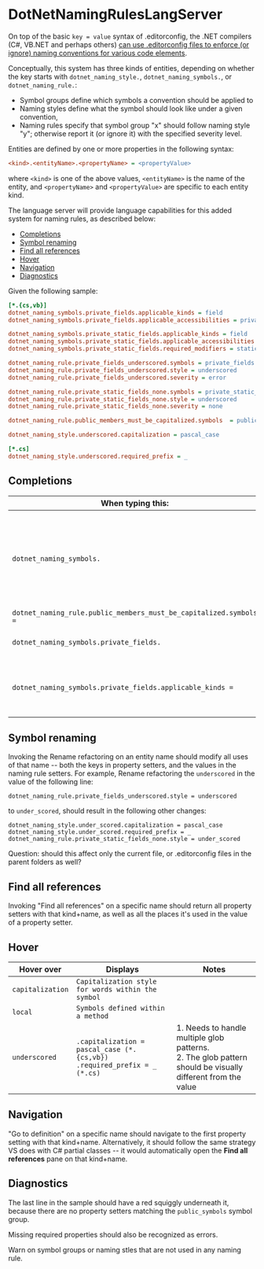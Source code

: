 # DotNetNamingRulesLangServer

On top of the basic `key = value` syntax of .editorconfig, the .NET compilers (C#, VB.NET and perhaps others) [can use .editorconfig files to enforce (or ignore) naming conventions for various code elements](https://docs.microsoft.com/en-us/dotnet/fundamentals/code-analysis/style-rules/naming-rules).

Conceptually, this system has three kinds of entities, depending on whether the key starts with `dotnet_naming_style.`, `dotnet_naming_symbols.`, or `dotnet_naming_rule.`:

* Symbol groups define which symbols a convention should be applied to
* Naming styles define what the symbol should look like under a given convention,
* Naming rules specify that symbol group "x" should follow naming style "y"; otherwise report it (or ignore it) with the specified severity level.

Entities are defined by one or more properties in the following syntax:

```ini
<kind>.<entityName>.<propertyName> = <propertyValue>
```

where `<kind>` is one of the above values, `<entityName>` is the name of the entity, and `<propertyName>` and `<propertyValue>` are specific to each entity kind.

The language server will provide language capabilities for this added system for naming rules, as described below:

* [Completions](#completions)
* [Symbol renaming](#symbol-renaming)
* [Find all references](#find-all-references)
* [Hover](#hover)
* [Navigation](#navigation)
* [Diagnostics](#diagnostics)

Given the following sample:

```ini
[*.{cs,vb}]
dotnet_naming_symbols.private_fields.applicable_kinds = field
dotnet_naming_symbols.private_fields.applicable_accessibilities = private

dotnet_naming_symbols.private_static_fields.applicable_kinds = field
dotnet_naming_symbols.private_static_fields.applicable_accessibilities = private
dotnet_naming_symbols.private_static_fields.required_modifiers = static

dotnet_naming_rule.private_fields_underscored.symbols = private_fields
dotnet_naming_rule.private_fields_underscored.style = underscored
dotnet_naming_rule.private_fields_underscored.severity = error

dotnet_naming_rule.private_static_fields_none.symbols = private_static_fields
dotnet_naming_rule.private_static_fields_none.style = underscored
dotnet_naming_rule.private_static_fields_none.severity = none

dotnet_naming_rule.public_members_must_be_capitalized.symbols  = public_symbols

dotnet_naming_style.underscored.capitalization = pascal_case

[*.cs]
dotnet_naming_style.underscored.required_prefix = _
```

## Completions

| When typing this: | Intellisense: | Comments |
| --- | --- | ---|
| `dotnet_naming_symbols.` | `private_fields`<br/>`private_static_fields`<br/>`public_symbols` | The first two are used in actual symbol definitions.<br/>`public_symbols` is used as the value for a naming rule `symbols` property. |
| `dotnet_naming_rule.public_members_must_be_capitalized.symbols  =` | Same as above | |
| `dotnet_naming_symbols.private_fields.` | `applicable_kinds`<br/>`applicable_accessibilities`<br/>`required_modifiers` | The properties available for symbol groups |
| `dotnet_naming_symbols.private_fields.applicable_kinds =` | `abstract`<br/>`async`<br/>`const`<br/>`must_inherit`<br/>`readonly`<br/>`static`<br/>`shared` | The available values for this property |

## Symbol renaming

Invoking the Rename refactoring on an entity name should modify all uses of that name -- both the keys in property setters, and the values in the naming rule setters. For example, Rename refactoring the `underscored` in the value of the following line:

```
dotnet_naming_rule.private_fields_underscored.style = underscored
```

to `under_scored`, should result in the following other changes:

```
dotnet_naming_style.under_scored.capitalization = pascal_case
dotnet_naming_style.under_scored.required_prefix = _
dotnet_naming_rule.private_static_fields_none.style = under_scored
```

Question: should this affect only the current file, or .editorconfig files in the parent folders as well?

## Find all references

Invoking "Find all references" on a specific name should return all property setters with that kind+name, as well as all the places it's used in the value of a property setter.

## Hover

| Hover over | Displays | Notes |
| --- | --- | --- |
| `capitalization` | `Capitalization style for words within the symbol` | |
| `local` | `Symbols defined within a method` | |
| `underscored` | `.capitalization = pascal_case (*.{cs,vb})`<br/>`.required_prefix = _ (*.cs)` | 1. Needs to handle multiple glob patterns.<br/>2. The glob pattern should be visually different from the value |

## Navigation

"Go to definition" on a specific name should navigate to the first property setting with that kind+name. Alternatively, it should follow the same strategy VS does with C# partial classes -- it would automatically open the **Find all references** pane on that kind+name.

## Diagnostics

The last line in the sample should have a red squiggly underneath it, because there are no property setters matching the `public_symbols` symbol group.

Missing required properties should also be recognized as errors.

Warn on symbol groups or naming stles that are not used in any naming rule.
